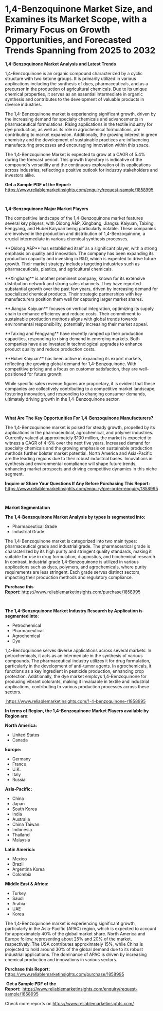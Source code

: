 <p><h1>1,4-Benzoquinone Market Size, and Examines its Market Scope, with a Primary Focus on Growth Opportunities, and Forecasted Trends Spanning from 2025 to 2032</h1></p><p><strong>1,4-Benzoquinone Market Analysis and Latest Trends</strong></p>
<p><p>1,4-Benzoquinone is an organic compound characterized by a cyclic structure with two ketone groups. It is primarily utilized in various applications including the synthesis of dyes, pharmaceuticals, and as a precursor in the production of agricultural chemicals. Due to its unique chemical properties, it serves as an essential intermediate in organic synthesis and contributes to the development of valuable products in diverse industries.</p><p>The 1,4-Benzoquinone market is experiencing significant growth, driven by the increasing demand for specialty chemicals and advancements in pharmaceutical formulations. Rising applications in the textile industry for dye production, as well as its role in agrochemical formulations, are contributing to market expansion. Additionally, the growing interest in green chemistry and the development of sustainable practices are influencing manufacturing processes and encouraging innovation within this space. </p><p>The 1,4-Benzoquinone Market is expected to grow at a CAGR of 5.4% during the forecast period. This growth trajectory is indicative of the compound's versatility and the continuous exploration of its applications across industries, reflecting a positive outlook for industry stakeholders and investors alike.</p></p>
<p><strong>Get a Sample PDF of the Report:&nbsp;</strong> <a href="https://www.reliablemarketinsights.com/enquiry/request-sample/1858995?utm_campaign=1938&utm_medium=2&utm_source=Github&utm_content=ia&utm_term=27032025&utm_id=14-benzoquinone">https://www.reliablemarketinsights.com/enquiry/request-sample/1858995</a></p>
<p>&nbsp;</p>
<p><strong>1,4-Benzoquinone Major Market Players</strong></p>
<p><p>The competitive landscape of the 1,4-Benzoquinone market features several key players, with Qidong A&P, Xingbang, Jiangsu Kaiyuan, Taixing, Fengyang, and Hubei Kaiyuan being particularly notable. These companies are involved in the production and distribution of 1,4-Benzoquinone, a crucial intermediate in various chemical synthesis processes.</p><p>**Qidong A&P** has established itself as a significant player, with a strong emphasis on quality and innovation. The company has been expanding its production capacity and investing in R&D, which is expected to drive future growth. Their market strategy includes targeting industries such as pharmaceuticals, plastics, and agricultural chemicals.</p><p>**Xingbang** is another prominent company, known for its extensive distribution network and strong sales channels. They have reported substantial growth over the past few years, driven by increasing demand for specialized chemical products. Their strategic partnerships with key manufacturers position them well for capturing larger market shares.</p><p>**Jiangsu Kaiyuan** focuses on vertical integration, optimizing its supply chain to enhance efficiency and reduce costs. Their commitment to sustainable production methods aligns with global trends towards environmental responsibility, potentially increasing their market appeal.</p><p>**Taixing and Fengyang** have recently ramped up their production capacities, responding to rising demand in emerging markets. Both companies have also invested in technological upgrades to enhance product quality and reduce production costs.</p><p>**Hubei Kaiyuan** has been active in expanding its export markets, reflecting the growing global demand for 1,4-Benzoquinone. With competitive pricing and a focus on customer satisfaction, they are well-positioned for future growth.</p><p>While specific sales revenue figures are proprietary, it is evident that these companies are collectively contributing to a competitive market landscape, fostering innovation, and responding to changing consumer demands, ultimately driving growth in the 1,4-Benzoquinone sector.</p></p>
<p>&nbsp;</p>
<p><strong>What Are The Key Opportunities For 1,4-Benzoquinone Manufacturers?</strong></p>
<p><p>The 1,4-Benzoquinone market is poised for steady growth, propelled by its applications in the pharmaceutical, agrochemical, and polymer industries. Currently valued at approximately $100 million, the market is expected to witness a CAGR of 4-6% over the next five years. Increased demand for specialty chemicals and the growing emphasis on sustainable production methods further bolster market potential. North America and Asia-Pacific are the leading regions due to their robust industrial bases. Innovations in synthesis and environmental compliance will shape future trends, enhancing market prospects and driving competitive dynamics in this niche segment.</p></p>
<p><strong>Inquire or Share Your Questions If Any Before Purchasing This Report:</strong> <a href="https://www.reliablemarketinsights.com/enquiry/pre-order-enquiry/1858995?utm_campaign=1938&utm_medium=2&utm_source=Github&utm_content=ia&utm_term=27032025&utm_id=14-benzoquinone">https://www.reliablemarketinsights.com/enquiry/pre-order-enquiry/1858995</a></p>
<p>&nbsp;</p>
<p><strong>Market Segmentation</strong></p>
<p><strong>The 1,4-Benzoquinone Market Analysis by types is segmented into:</strong></p>
<p><ul><li>Pharmaceutical Grade</li><li>Industrial Grade</li></ul></p>
<p><p>The 1,4-Benzoquinone market is categorized into two main types: pharmaceutical grade and industrial grade. The pharmaceutical grade is characterized by its high purity and stringent quality standards, making it suitable for use in drug formulation, diagnostics, and biochemical research. In contrast, industrial grade 1,4-Benzoquinone is utilized in various applications such as dyes, polymers, and agrochemicals, where purity requirements are less stringent. Each grade serves distinct sectors, impacting their production methods and regulatory compliance.</p></p>
<p><strong>Purchase this Report:&nbsp;</strong><a href="https://www.reliablemarketinsights.com/purchase/1858995?utm_campaign=1938&utm_medium=2&utm_source=Github&utm_content=ia&utm_term=27032025&utm_id=14-benzoquinone">https://www.reliablemarketinsights.com/purchase/1858995</a></p>
<p>&nbsp;</p>
<p><strong>The 1,4-Benzoquinone Market Industry Research by Application is segmented into:</strong></p>
<p><ul><li>Petrochemical</li><li>Pharmaceutical</li><li>Agrochemical</li><li>Dye</li></ul></p>
<p><p>1,4-Benzoquinone serves diverse applications across several markets. In petrochemicals, it acts as an intermediate in the synthesis of various compounds. The pharmaceutical industry utilizes it for drug formulation, particularly in the development of anti-tumor agents. In agrochemicals, it functions as a key ingredient in pesticide production, enhancing crop protection. Additionally, the dye market employs 1,4-Benzoquinone for producing vibrant colorants, making it invaluable in textile and industrial applications, contributing to various production processes across these sectors.</p></p>
<p><a href="https://www.reliablemarketinsights.com/1-4-benzoquinone-r1858995?utm_campaign=1938&utm_medium=2&utm_source=Github&utm_content=ia&utm_term=27032025&utm_id=14-benzoquinone">&nbsp;https://www.reliablemarketinsights.com/1-4-benzoquinone-r1858995</a></p>
<p><strong>In terms of Region, the 1,4-Benzoquinone Market Players available by Region are:</strong></p>
<p>
    <p> <strong> North America: </strong>
        <ul>
            <li>United States</li>
            <li>Canada</li>
        </ul>
        </p> 
    <p> <strong> Europe: </strong>
        <ul>
            <li>Germany</li>
            <li>France</li>
            <li>U.K.</li>
            <li>Italy</li>
            <li>Russia</li>
        </ul>
        </p> 
    <p> <strong> Asia-Pacific: </strong>
        <ul>
            <li>China</li>
            <li>Japan</li>
            <li>South Korea</li>
            <li>India</li>
            <li>Australia</li>
            <li>China Taiwan</li>
            <li>Indonesia</li>
            <li>Thailand</li>
            <li>Malaysia</li>
        </ul>
        </p> 
    <p> <strong> Latin America: </strong>
        <ul>
            <li>Mexico</li>
            <li>Brazil</li>
            <li>Argentina Korea</li>
            <li>Colombia</li>
        </ul>
        </p> 
    <p> <strong> Middle East & Africa: </strong>
        <ul>
            <li>Turkey</li>
            <li>Saudi</li>
            <li>Arabia</li>
            <li>UAE</li>
            <li>Korea</li>
        </ul>
    </p>
    </p>
<p><p>The 1,4-Benzoquinone market is experiencing significant growth, particularly in the Asia-Pacific (APAC) region, which is expected to account for approximately 40% of the global market share. North America and Europe follow, representing about 25% and 20% of the market, respectively. The USA contributes approximately 15%, while China is projected to hold around 30% of the global demand due to its robust industrial applications. The dominance of APAC is driven by increasing chemical production and innovations in various sectors.</p></p>
<p><strong>Purchase this Report: </strong><a href="https://www.reliablemarketinsights.com/purchase/1858995?utm_campaign=1938&utm_medium=2&utm_source=Github&utm_content=ia&utm_term=27032025&utm_id=14-benzoquinone">https://www.reliablemarketinsights.com/purchase/1858995</a></p>
<p>&nbsp;<strong>Get a Sample PDF of the Report:&nbsp;&nbsp;</strong><a href="https://www.reliablemarketinsights.com/enquiry/request-sample/1858995?utm_campaign=1938&utm_medium=2&utm_source=Github&utm_content=ia&utm_term=27032025&utm_id=14-benzoquinone">https://www.reliablemarketinsights.com/enquiry/request-sample/1858995</a></p>
<p><strong></strong></p>
<p>Check more reports on <a href="https://www.reliablemarketinsights.com/?utm_campaign=1938&utm_medium=2&utm_source=Github&utm_content=ia&utm_term=27032025&utm_id=14-benzoquinone">https://www.reliablemarketinsights.com/</a></p>
